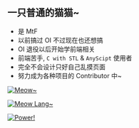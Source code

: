 ## 一只普通的猫猫~

- 是 MtF
- 以前搞过 OI 不过现在也还想搞
- OI 退役以后开始学前端相关
- 前端苦手, `C with STL` & `AnyScipt` 使用者
- 完全不会设计只好自己乱摸页面
- 努力成为各种项目的 Contributor 中~

[![Meow~](https://github-readme-stats.vercel.app/api?username=Cattttttttt&show_icons=true&theme=radical&hide_title=true&include_all_commits=true&count_private=true)](https://github.com/Cattttttttt/github-readme-stats)

[![Meow Lang~](https://github-readme-stats.vercel.app/api/top-langs?username=Cattttttttt&hide=css,html)](https://github.com/Cattttttttt/github-readme-stats)

[![Power!](https://img.shields.io/badge/Powered%20by-%20anuraghazra%20%2F%20github--readme--stats%20-ff69b4)](https://github.com/anuraghazra/github-readme-stats)
